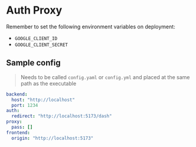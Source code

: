 # Auth Proxy
Remember to set the following environment variables on deployment:
- `GOOGLE_CLIENT_ID`
- `GOOGLE_CLIENT_SECRET`

## Sample config
> Needs to be called `config.yaml` or `config.yml` and placed at the same path as the executable
```yaml
backend:
  host: "http://localhost"
  port: 1234
auth:
  redirect: "http://localhost:5173/dash"
proxy:
  pass: []
frontend:
  origin: "http://localhost:5173"
  ```